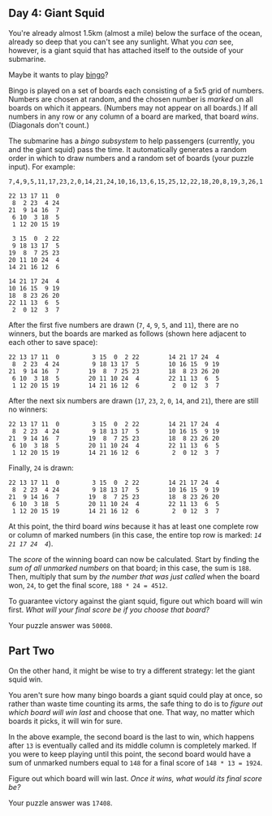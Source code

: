 ## Day 4: Giant Squid

You're already almost 1.5km (almost a mile) below the surface of the ocean,
already so deep that you can't see any sunlight. What you *can* see, however,
is a giant squid that has attached itself to the outside of your submarine.

Maybe it wants to play [bingo](https://en.wikipedia.org/wiki/Bingo_(American_version))?

Bingo is played on a set of boards each consisting of a 5x5 grid of numbers.
Numbers are chosen at random, and the chosen number is *marked* on all boards
on which it appears. (Numbers may not appear on all boards.) If all numbers in
any row or any column of a board are marked, that board *wins*. (Diagonals
don't count.)

The submarine has a *bingo subsystem* to help passengers (currently, you and
the giant squid) pass the time. It automatically generates a random order in
which to draw numbers and a random set of boards (your puzzle input). For
example:

    7,4,9,5,11,17,23,2,0,14,21,24,10,16,13,6,15,25,12,22,18,20,8,19,3,26,1

    22 13 17 11  0
     8  2 23  4 24
    21  9 14 16  7
     6 10  3 18  5
     1 12 20 15 19

     3 15  0  2 22
     9 18 13 17  5
    19  8  7 25 23
    20 11 10 24  4
    14 21 16 12  6

    14 21 17 24  4
    10 16 15  9 19
    18  8 23 26 20
    22 11 13  6  5
     2  0 12  3  7

After the first five numbers are drawn (`7`, `4`, `9`, `5`, and `11`), there
are no winners, but the boards are marked as follows (shown here adjacent to
each other to save space):

    22 13 17 11  0         3 15  0  2 22        14 21 17 24  4
     8  2 23  4 24         9 18 13 17  5        10 16 15  9 19
    21  9 14 16  7        19  8  7 25 23        18  8 23 26 20
     6 10  3 18  5        20 11 10 24  4        22 11 13  6  5
     1 12 20 15 19        14 21 16 12  6         2  0 12  3  7

After the next six numbers are drawn (`17`, `23`, `2`, `0`, `14`, and `21`),
there are still no winners:

    22 13 17 11  0         3 15  0  2 22        14 21 17 24  4
     8  2 23  4 24         9 18 13 17  5        10 16 15  9 19
    21  9 14 16  7        19  8  7 25 23        18  8 23 26 20
     6 10  3 18  5        20 11 10 24  4        22 11 13  6  5
     1 12 20 15 19        14 21 16 12  6         2  0 12  3  7

Finally, `24` is drawn:

    22 13 17 11  0         3 15  0  2 22        14 21 17 24  4
     8  2 23  4 24         9 18 13 17  5        10 16 15  9 19
    21  9 14 16  7        19  8  7 25 23        18  8 23 26 20
     6 10  3 18  5        20 11 10 24  4        22 11 13  6  5
     1 12 20 15 19        14 21 16 12  6         2  0 12  3  7

At this point, the third board *wins* because it has at least one complete row
or column of marked numbers (in this case, the entire top row is marked: *`14
21 17 24  4`*).

The *score* of the winning board can now be calculated. Start by finding the
*sum of all unmarked numbers* on that board; in this case, the sum is `188`.
Then, multiply that sum by *the number that was just called* when the board
won, `24`, to get the final score, `188 * 24 = 4512`.

To guarantee victory against the giant squid, figure out which board will win
first. *What will your final score be if you choose that board?*

Your puzzle answer was `50008`.

## Part Two

On the other hand, it might be wise to try a different strategy: let the giant
squid win.

You aren't sure how many bingo boards a giant squid could play at once, so
rather than waste time counting its arms, the safe thing to do is to *figure
out which board will win last* and choose that one. That way, no matter which
boards it picks, it will win for sure.

In the above example, the second board is the last to win, which happens after
`13` is eventually called and its middle column is completely marked. If you
were to keep playing until this point, the second board would have a sum of
unmarked numbers equal to `148` for a final score of `148 * 13 = 1924`.

Figure out which board will win last. *Once it wins, what would its final score
be?*

Your puzzle answer was `17408`.
